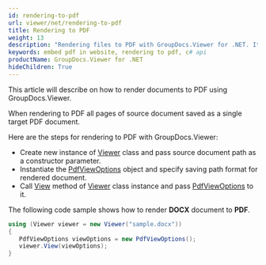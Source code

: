 ```yaml
---
id: rendering-to-pdf
url: viewer/net/rendering-to-pdf
title: Rendering to PDF
weight: 13
description: "Rendering files to PDF with GroupDocs.Viewer for .NET. It means that you can embed PDF in websites or applications by using this C# API"
keywords: embed pdf in website, rendering to pdf, c# api
productName: GroupDocs.Viewer for .NET
hideChildren: True
---  
```

This article will describe on how to render documents to PDF using GroupDocs.Viewer.

When rendering to PDF all pages of source document saved as a single target PDF document.  

Here are the steps for rendering to PDF with GroupDocs.Viewer:

* Create new instance of [Viewer](https://apireference.groupdocs.com/net/viewer/groupdocs.viewer/viewer) class and pass source document path as a constructor parameter.
* Instantiate the [PdfViewOptions](https://apireference.groupdocs.com/net/viewer/groupdocs.viewer.options/pdfviewoptions) object and specify saving path format for rendered document.
* Call [View](https://apireference.groupdocs.com/net/viewer/groupdocs.viewer/viewer/methods/view) method of [Viewer](https://apireference.groupdocs.com/net/viewer/groupdocs.viewer/viewer) class instance and pass [PdfViewOptions](https://apireference.groupdocs.com/net/viewer/groupdocs.viewer.options/pdfviewoptions) to it.

The following code sample shows how to render **DOCX** document to **PDF**.

```csharp
using (Viewer viewer = new Viewer("sample.docx"))
{
   PdfViewOptions viewOptions = new PdfViewOptions();
   viewer.View(viewOptions);
}
```
